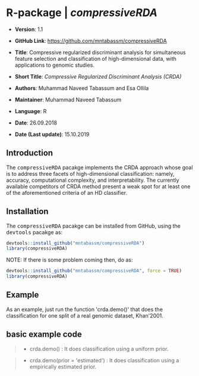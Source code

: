 # R-package | _compressiveRDA_  
* __Version__: 1.1 
* __GitHub Link__: https://github.com/mntabassm/compressiveRDA

* __Title__: Compressive regularized discriminant analysis for simultaneous feature selection and classification of high-dimensional data, with applications to genomic studies. 	 
* __Short Title__: _Compressive Regularized Discriminant Analysis (CRDA)_
* __Authors__: Muhammad Naveed Tabassum and Esa Ollila
* __Maintainer__: Muhammad Naveed Tabassum
* __Language__: R
* __Date__: 26.09.2018
* __Date (Last update)__: 15.10.2019

## Introduction 

The <tt>compressiveRDA</tt> pacakge implements the CRDA approach whose goal is to address three facets of high-dimensional classification: namely, accuracy, computational complexity, and interpretability. The currently available competitors of CRDA method present a weak spot for at least one of the aforementioned criteria of an HD classifier.  

## Installation

The <tt>compressiveRDA</tt> pacakge can be installed from GitHub, using the <tt>devtools</tt> pacakge as:

``` r
devtools::install_github("mntabassm/compressiveRDA")
library(compressiveRDA)
```

NOTE: If there is some problem coming then, do as:
``` r
devtools::install_github("mntabassm/compressiveRDA", force = TRUE)
library(compressiveRDA)
```

<!-- or by the <tt>githubinstall</tt> package that provides a function _githubinstall_. It does not need developer’s name and work as:

``` r
install.packages('githubinstall', dependencies = TRUE)
library(githubinstall)
githubinstall::githubinstall("compressiveRDA")
library(compressiveRDA)
```
-->
## Example

As an example, just run the function 'crda.demo()' that does the classification for one split of a real genomic dataset, Khan'2001.

## basic example code

> * crda.demo() : It does classification using a uniform prior.

> * crda.demo(prior = 'estimated') : It does classification using a empirically estimated prior.
